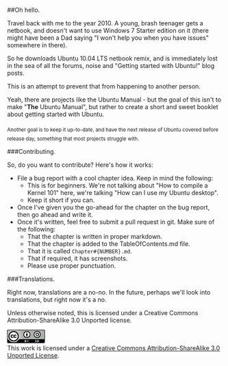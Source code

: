 ##Oh hello.

Travel back with me to the year 2010. A young, brash teenager gets a netbook, and
doesn't want to use Windows 7 Starter edition on it (there might have been a Dad saying 
"I won't help you when you have issues" somewhere in there).

So he downloads Ubuntu 10.04 LTS netbook remix, and is immediately lost in the sea
of all the forums, noise and "Getting started with Ubuntu!" blog posts.

This is an attempt to prevent that from happening to another person. 

Yeah, there are projects like the Ubuntu Manual - but the goal of this isn't to make
"**The** Ubuntu Manual", but rather to create a short and sweet booklet
about getting started with Ubuntu.

<sub>Another goal is to keep it up-to-date, and have the next release of Ubuntu covered
  before release day, something that most projects struggle with.
</sub>


###Contributing.

So, do you want to contribute? Here's how it works:

  - File a bug report with a cool chapter idea. Keep in mind the following:
    - This is for beginners. We're not talking about "How to compile a Kernel 101" here, we're talking "How can I use my Ubuntu desktop".
    - Keep it short if you can.
  - Once I've given you the go-ahead for the chapter on the bug report, then go ahead and write it.
  - Once it's written, feel free to submit a pull request in git. Make sure of the following:
    - That the chapter is written in proper markdown.
    - That the chapter is added to the TableOfContents.md file. 
    - That it is called `Chapter#{NUMBER}.md`.
    - That if required, it has screenshots. 
    - Please use proper punctuation. 
    
###Translations.

Right now, translations are a no-no. In the future, perhaps we'll look into translations, but right now
it's a no.


Unless otherwise noted, this is licensed under a
Creative Commons Attribution-ShareAlike 3.0 Unported license.

<a rel="license" href="http://creativecommons.org/licenses/by-sa/3.0/"><img alt="Creative Commons License" style="border-width:0" src="images/88x31.png" /></a><br />This <span xmlns:dct="http://purl.org/dc/terms/" href="http://purl.org/dc/dcmitype/Text" rel="dct:type">work</span> is licensed under a <a rel="license" href="http://creativecommons.org/licenses/by-sa/3.0/">Creative Commons Attribution-ShareAlike 3.0 Unported License</a>.
